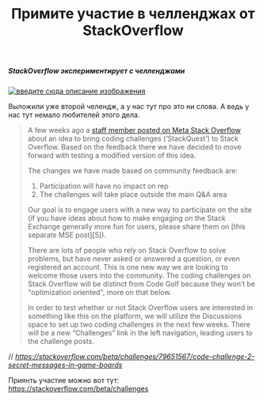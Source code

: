 ﻿---
title: "Примите участие в челленджах от StackOverflow"
se.owner.user_id: 177188
se.owner.display_name: "Kromster"
se.owner.link: "https://ru.meta.stackoverflow.com/users/177188/kromster"
se.link: "https://ru.meta.stackoverflow.com/questions/14648/%d0%9f%d1%80%d0%b8%d0%bc%d0%b8%d1%82%d0%b5-%d1%83%d1%87%d0%b0%d1%81%d1%82%d0%b8%d0%b5-%d0%b2-%d1%87%d0%b5%d0%bb%d0%bb%d0%b5%d0%bd%d0%b4%d0%b6%d0%b0%d1%85-%d0%be%d1%82-stackoverflow"
se.question_id: 14648
se.post_type: question
---
<h5>StackOverflow экспериментирует с челленджами</h5>
<p><a href="https://i.sstatic.net/edhFlRvI.png" rel="nofollow noreferrer"><img src="https://i.sstatic.net/edhFlRvI.png" alt="введите сюда описание изображения" /></a></p>
<p>Выложили уже второй челендж, а у нас тут про это ни слова. А ведь у нас тут немало любителей этого дела.</p>
<blockquote>
<p>A few weeks ago a <a href="https://meta.stackoverflow.com/q/433667/21182738">staff member posted on Meta Stack Overflow</a> about an idea to bring coding challenges (‘StackQuest’) to Stack Overflow. Based on the feedback there we have decided to move forward with testing a modified version of this idea.</p>
<p>The changes we have made based on community feedback are:</p>
<ol>
<li>Participation will have no impact on rep</li>
<li>The challenges will take place outside the main Q&amp;A area</li>
</ol>
<p>Our goal is to engage users with a new way to participate on the site (if you have ideas about how to make engaging on the Stack Exchange generally more fun for users, please share them on [this separate MSE post][5]).</p>
<p>There are lots of people who rely on Stack Overflow to solve problems, but have never asked or answered a question, or even registered an account. This is one new way we are looking to welcome those users into the community. The coding challenges on Stack Overflow will be distinct from Code Golf because they won’t be &quot;optimization oriented&quot;, more on that below.</p>
<p>In order to test whether or not Stack Overflow users are interested in something like this on the platform, we will utilize the Discussions space to set up two coding challenges in the next few weeks. There will be a new “Challenges” link in the left navigation, leading users to the challenge posts.</p>
</blockquote>
<p>// <em><a href="https://stackoverflow.com/beta/challenges/79651567/code-challenge-2-secret-messages-in-game-boards">https://stackoverflow.com/beta/challenges/79651567/code-challenge-2-secret-messages-in-game-boards</a></em></p>
<p>Приянть участие можно вот тут: <a href="https://stackoverflow.com/beta/challenges">https://stackoverflow.com/beta/challenges</a></p>
